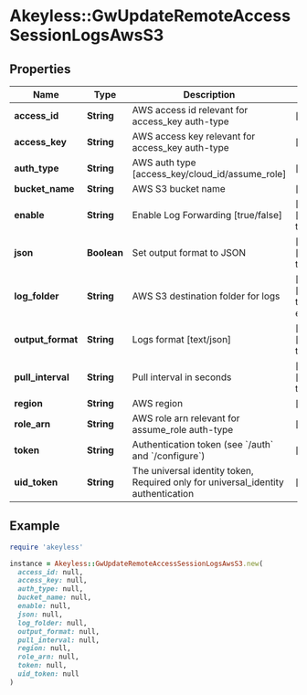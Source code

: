 # Akeyless::GwUpdateRemoteAccessSessionLogsAwsS3

## Properties

| Name | Type | Description | Notes |
| ---- | ---- | ----------- | ----- |
| **access_id** | **String** | AWS access id relevant for access_key auth-type | [optional] |
| **access_key** | **String** | AWS access key relevant for access_key auth-type | [optional] |
| **auth_type** | **String** | AWS auth type [access_key/cloud_id/assume_role] | [optional] |
| **bucket_name** | **String** | AWS S3 bucket name | [optional] |
| **enable** | **String** | Enable Log Forwarding [true/false] | [optional][default to &#39;true&#39;] |
| **json** | **Boolean** | Set output format to JSON | [optional][default to false] |
| **log_folder** | **String** | AWS S3 destination folder for logs | [optional][default to &#39;use-existing&#39;] |
| **output_format** | **String** | Logs format [text/json] | [optional][default to &#39;text&#39;] |
| **pull_interval** | **String** | Pull interval in seconds | [optional][default to &#39;10&#39;] |
| **region** | **String** | AWS region | [optional] |
| **role_arn** | **String** | AWS role arn relevant for assume_role auth-type | [optional] |
| **token** | **String** | Authentication token (see &#x60;/auth&#x60; and &#x60;/configure&#x60;) | [optional] |
| **uid_token** | **String** | The universal identity token, Required only for universal_identity authentication | [optional] |

## Example

```ruby
require 'akeyless'

instance = Akeyless::GwUpdateRemoteAccessSessionLogsAwsS3.new(
  access_id: null,
  access_key: null,
  auth_type: null,
  bucket_name: null,
  enable: null,
  json: null,
  log_folder: null,
  output_format: null,
  pull_interval: null,
  region: null,
  role_arn: null,
  token: null,
  uid_token: null
)
```

